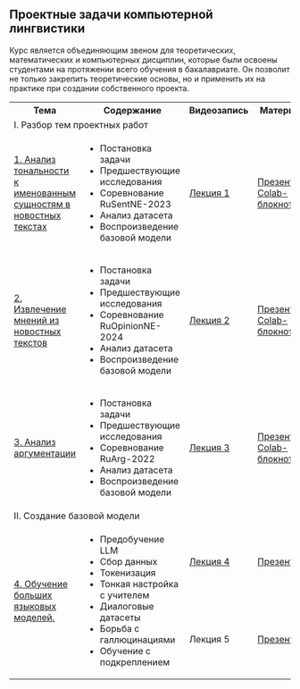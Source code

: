 ## Проектные задачи компьютерной лингвистики

Курс является объединяющим звеном для теоретических, математических и компьютерных дисциплин, которые были освоены студентами на протяжении всего обучения в бакалавриате. Он позволит не только закрепить теоретические основы, но и применить их на практике при создании собственного проекта.

<!DOCTYPE html>
<html>
<table>
  <tr>
    <th>Тема</th>
    <th>Содержание</th>
    <th>Видеозапись</th>
    <th>Материалы</th>
  </tr>
  <tr>
    <td colspan="4">I. Разбор тем проектных работ</td>
    </tr>
  <tr>
  <td><a href="https://github.com/Xeanst/project_course/tree/main/1_RuSentNE">1. Анализ тональности к именованным сущностям в новостных текстах</a></td>
      <td><ul>
  <li>Постановка задачи</li>
  <li>Предшествующие исследования</li>
  <li>Соревнование RuSentNE-2023</li>
  <li>Анализ датасета</li>
  <li>Воспроизведение базовой модели</li>
</ul>  </td>
    <td><a href="https://teach-in.ru/lecture/2025-04-09-Studenikina">Лекция 1</a></td>
    <td><a href="https://github.com/Xeanst/project_course/blob/main/1_RuSentNE/RuSentNE-2023.pdf">Презентация</a><br/>
      <a href="https://github.com/Xeanst/project_course/blob/main/1_RuSentNE/RuSentNE-2023.ipynb">Colab-блокнот</a></td>
   </tr>
    <tr>
  <td><a href="https://github.com/Xeanst/project_course/tree/main/2_RuOpinionNE">2. Извлечение мнений из новостных текстов</a></td>
      <td><ul>
  <li>Постановка задачи</li>
  <li>Предшествующие исследования</li>
  <li>Соревнование RuOpinionNE-2024</li>
  <li>Анализ датасета</li>
  <li>Воспроизведение базовой модели</li>
</ul>  </td>
    <td><a href="https://teach-in.ru/lecture/2025-04-11-Studenikina">Лекция 2</a></td>
    <td><a href="https://github.com/Xeanst/project_course/blob/main/2_RuOpinionNE/RuOpinionNE-2024.pdf">Презентация</a><br/>
      <a href="https://github.com/Xeanst/project_course/blob/main/2_RuOpinionNE/RuOpinionNE-2024.ipynb">Colab-блокнот</a></td>
   </tr>
  <tr>
  <td><a href="https://github.com/Xeanst/project_course/tree/main/3_RuArg">3. Анализ аргументации</a></td>
      <td><ul>
  <li>Постановка задачи</li>
  <li>Предшествующие исследования</li>
  <li>Соревнование RuArg-2022</li>
  <li>Анализ датасета</li>
  <li>Воспроизведение базовой модели</li>
</ul>  </td>
    <td><a href="https://teach-in.ru/lecture/2025-04-16-Studenikina">Лекция 3</a></td>
    <td><a href="https://github.com/Xeanst/project_course/blob/main/3_RuArg/RuArg-2022.pdf">Презентация</a><br/>
      <a href="https://github.com/Xeanst/project_course/blob/main/3_RuArg/RuArg-2022.ipynb">Colab-блокнот</a></td>
   </tr>
  <tr>
    <td colspan="4">II. Создание базовой модели</td>
    </tr>
   <tr>
  <td rowspan="2"><a href="https://github.com/Xeanst/project_course/tree/main/4_LLM_training">4. Обучение больших языковых моделей.</a></td>
      <td rowspan="2"><ul>
  <li>Предобучение LLM</li>
  <li>Сбор данных</li>
  <li>Токенизация</li>
  <li>Тонкая настройка с учителем</li>
  <li>Диалоговые датасеты</li>
  <li>Борьба с галлюцинациями</li>
  <li>Обучение с подкреплением</li>
</ul>  </td>
    <td><a href="https://teach-in.ru/lecture/2025-04-23-Studenikina">Лекция 4</a></td>
    <td><a href="https://github.com/Xeanst/project_course/blob/main/4_LLM_training/LLM%20training%201.pdf">Презентация</a><br/>
   </tr>
  <tr>
    <td>Лекция 5</td>
    <td><a href="https://github.com/Xeanst/project_course/blob/main/4_LLM_training/LLM%20training%202.pdf">Презентация</a><br/>
   </tr>
</table>
</html>

